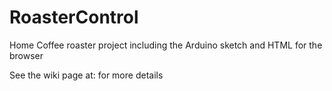 RoasterControl
==============

Home Coffee roaster project including the Arduino sketch and HTML for the browser

See the wiki page at: for more details
